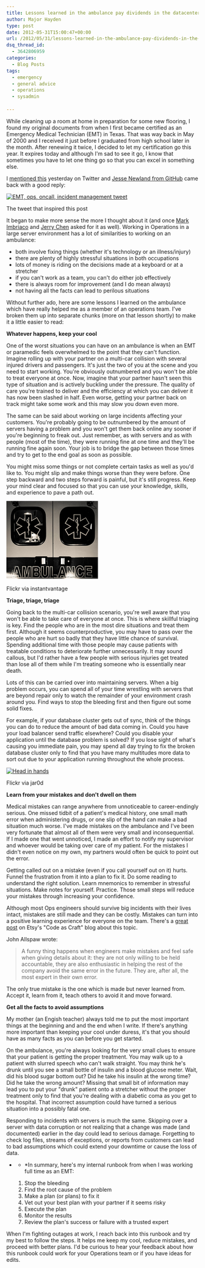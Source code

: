 ```yaml
---
title: Lessons learned in the ambulance pay dividends in the datacenter
author: Major Hayden
type: post
date: 2012-05-31T15:00:47+00:00
url: /2012/05/31/lessons-learned-in-the-ambulance-pay-dividends-in-the-datacenter/
dsq_thread_id:
  - 3642806959
categories:
  - Blog Posts
tags:
  - emergency
  - general advice
  - operations
  - sysadmin

---
```

While cleaning up a room at home in preparation for some new flooring, I found my original documents from when I first became certified as an Emergency Medical Technician (EMT) in Texas. That was way back in May of 2000 and I received it just before I graduated from high school later in the month. After renewing it twice, I decided to let my certification go this year. It expires today and although I'm sad to see it go, I know that sometimes you have to let one thing go so that you can excel in something else.

I [mentioned this][1] yesterday on Twitter and [Jesse Newland from GitHub][2] came back with a good reply:

<div id="attachment_3345" style="width: 459px" class="wp-caption aligncenter">
  <a href="/wp-content/uploads/2012/05/emtopstweet.jpg"><img src="/wp-content/uploads/2012/05/emtopstweet.jpg" alt="EMT, ops, oncall, incident management tweet" title="EMT, ops, oncall, incident management tweet" width="449" height="286" class="size-full wp-image-3345" srcset="/wp-content/uploads/2012/05/emtopstweet.jpg 449w, /wp-content/uploads/2012/05/emtopstweet-300x191.jpg 300w" sizes="(max-width: 449px) 100vw, 449px" /></a>

  <p class="wp-caption-text">
    The tweet that inspired this post
  </p>
</div>

It began to make more sense the more I thought about it (and once [Mark Imbriaco][3] and [Jerry Chen][4] asked for it as well). Working in Operations in a large server environment has a lot of similarities to working on an ambulance:

  * both involve fixing things (whether it's technology or an illness/injury)
  * there are plenty of highly stressful situations in both occupations
  * lots of money is riding on the decisions made at a keyboard or at a stretcher
  * if you can't work as a team, you can't do either job effectively
  * there is always room for improvement (and I do mean always)
  * not having all the facts can lead to perilous situations

Without further ado, here are some lessons I learned on the ambulance which have really helped me as a member of an operations team. I've broken them up into separate chunks (more on that lesson shortly) to make it a little easier to read:

**Whatever happens, keep your cool**

One of the worst situations you can have on an ambulance is when an EMT or paramedic feels overwhelmed to the point that they can't function. Imagine rolling up with your partner on a multi-car collision with several injured drivers and passengers. It's just the two of you at the scene and you need to start working. You're obviously outnumbered and you won't be able to treat everyone at once. Now, imagine that your partner hasn't seen this type of situation and is actively buckling under the pressure. The quality of care you're trained to deliver and the efficiency at which you can deliver it has now been slashed in half. Even worse, getting your partner back on track might take some work and this may slow you down even more.

The same can be said about working on large incidents affecting your customers. You're probably going to be outnumbered by the amount of servers having a problem and you won't get them back online any sooner if you're beginning to freak out. Just remember, as with servers and as with people (most of the time), they were running fine at one time and they'll be running fine again soon. Your job is to bridge the gap between those times and try to get to the end goal as soon as possible.

You might miss some things or not complete certain tasks as well as you'd like to. You might slip and make things worse than they were before. One step backward and two steps forward is painful, but it's still progress. Keep your mind clear and focused so that you can use your knowledge, skills, and experience to pave a path out.

<div id="attachment_3362" style="width: 250px" class="wp-caption alignleft">
  <a href="/wp-content/uploads/2012/05/ambuance-back.jpg"><img src="/wp-content/uploads/2012/05/ambuance-back.jpg" alt="" title="ambuance back" width="240" height="204" class="size-full wp-image-3362" /></a>

  <p class="wp-caption-text">
    Flickr via instantvantage
  </p>
</div>

**Triage, triage, triage**

Going back to the multi-car collision scenario, you're well aware that you won't be able to take care of everyone at once. This is where skillful triaging is key. Find the people who are in the most dire situations and treat them first. Although it seems counterproductive, you may have to pass over the people who are hurt so badly that they have little chance of survival. Spending additional time with those people may cause patients with treatable conditions to deteriorate further unnecessarily. It may sound callous, but I'd rather have a few people with serious injuries get treated than lose all of them while I'm treating someone who is essentially near death.

Lots of this can be carried over into maintaining servers. When a big problem occurs, you can spend all of your time wrestling with servers that are beyond repair only to watch the remainder of your environment crash around you. Find ways to stop the bleeding first and then figure out some solid fixes.

For example, if your database cluster gets out of sync, think of the things you can do to reduce the amount of bad data coming in. Could you have your load balancer send traffic elsewhere? Could you disable your application until the database problem is solved? If you lose sight of what's causing you immediate pain, you may spend all day trying to fix the broken database cluster only to find that you have many multitudes more data to sort out due to your application running throughout the whole process.

<div id="attachment_3366" style="width: 250px" class="wp-caption alignright">
  <a href="/wp-content/uploads/2012/05/head_in_hands.jpg"><img src="/wp-content/uploads/2012/05/head_in_hands.jpg" alt="Head in hands" title="Head in hands" width="240" height="240" class="size-full wp-image-3366" srcset="/wp-content/uploads/2012/05/head_in_hands.jpg 240w, /wp-content/uploads/2012/05/head_in_hands-150x150.jpg 150w" sizes="(max-width: 240px) 100vw, 240px" /></a>

  <p class="wp-caption-text">
    Flickr via jar0d
  </p>
</div>

**Learn from your mistakes and don't dwell on them**

Medical mistakes can range anywhere from unnoticeable to career-endingly serious. One missed tidbit of a patient's medical history, one small math error when administering drugs, or one slip of the hand can make a bad situation much worse. I've made mistakes on the ambulance and I've been very fortunate that almost all of them were very small and inconsequential. If I made one that went unnoticed, I made an effort to notify my supervisor and whoever would be taking over care of my patient. For the mistakes I didn't even notice on my own, my partners would often be quick to point out the error.

Getting called out on a mistake (even if you call yourself out on it) hurts. Funnel the frustration from it into a plan to fix it. Do some reading to understand the right solution. Learn mnemonics to remember in stressful situations. Make notes for yourself. Practice. Those small steps will reduce your mistakes through increasing your confidence.

Although most Ops engineers should survive big incidents with their lives intact, mistakes are still made and they can be costly. Mistakes can turn into a positive learning experience for everyone on the team. There's a [great post][5] on Etsy's "Code as Craft" blog about this topic.

John Allspaw wrote:

> A funny thing happens when engineers make mistakes and feel safe when giving details about it: they are not only willing to be held accountable, they are also enthusiastic in helping the rest of the company avoid the same error in the future. They are, after all, the most expert in their own error.

The only true mistake is the one which is made but never learned from. Accept it, learn from it, teach others to avoid it and move forward.

**Get all the facts to avoid assumptions**

My mother (an Engish teacher) always told me to put the most important things at the beginning and and the end when I write. If there's anything more important than keeping your cool under duress, it's that you should have as many facts as you can before you get started.

On the ambulance, you're always looking for the very small clues to ensure that your patient is getting the proper treatment. You may walk up to a patient with slurred speech who can't walk straight. You may think he's drunk until you see a small bottle of insulin and a blood glucose meter. Wait, did his blood sugar bottom out? Did he take his insulin at the wrong time? Did he take the wrong amount? Missing that small bit of information may lead you to put your "drunk" patient onto a stretcher without the proper treatment only to find that you're dealing with a diabetic coma as you get to the hospital. That incorrect assumption could have turned a serious situation into a possibly fatal one.

Responding to incidents with servers is much the same. Skipping over a server with data corruption or not realizing that a change was made (and documented) earlier in the day could lead to serious damage. Forgetting to check log files, streams of exceptions, or reports from customers can lead to bad assumptions which could extend your downtime or cause the loss of data.

* * *In summary, here's my internal runbook from when I was working full time as an EMT:</p>

  1. Stop the bleeding
  2. Find the root cause of the problem
  3. Make a plan (or plans) to fix it
  4. Vet out your best plan with your partner if it seems risky
  5. Execute the plan
  6. Monitor the results
  7. Review the plan's success or failure with a trusted expert

When I'm fighting outages at work, I reach back into this runbook and try my best to follow the steps. It helps me keep my cool, reduce mistakes, and proceed with better plans. I'd be curious to hear your feedback about how this runbook could work for your Operations team or if you have ideas for edits.

 [1]: http://twitter.com/#!/rackerhacker/status/207854697434976256
 [2]: https://twitter.com/jnewland
 [3]: http://twitter.com/#!/markimbriaco/status/207894151788888067
 [4]: http://twitter.com/#!/jcsalterego/status/207893999716016130
 [5]: http://codeascraft.etsy.com/2012/05/22/blameless-postmortems/

